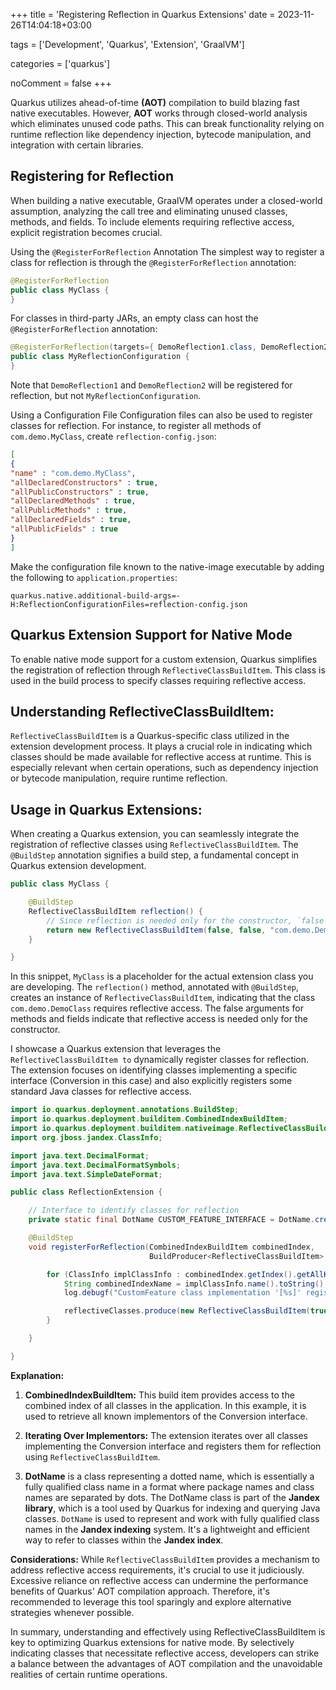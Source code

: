 +++
title = 'Registering Reflection in Quarkus Extensions'
date = 2023-11-26T14:04:18+03:00

tags = ['Development', 'Quarkus', 'Extension', 'GraalVM']

categories = ['quarkus']

noComment = false
+++

Quarkus utilizes ahead-of-time **(AOT)** compilation to build blazing fast native executables. However,
**AOT** works through closed-world analysis which eliminates unused code paths. This can break
functionality relying on runtime reflection like dependency injection, bytecode manipulation, and
integration with certain libraries.

## Registering for Reflection
When building a native executable, GraalVM operates under a closed-world assumption, analyzing the
call tree and eliminating unused classes, methods, and fields. To include elements requiring
reflective access, explicit registration becomes crucial.

Using the `@RegisterForReflection` Annotation
The simplest way to register a class for reflection is through the `@RegisterForReflection`
annotation:

```java
@RegisterForReflection
public class MyClass {
}
```

For classes in third-party JARs, an empty class can host the `@RegisterForReflection` annotation:

```java
@RegisterForReflection(targets={ DemoReflection1.class, DemoReflection2.class})
public class MyReflectionConfiguration {
}
```

Note that `DemoReflection1` and `DemoReflection2` will be registered for
reflection, but not `MyReflectionConfiguration`.

Using a Configuration File
Configuration files can also be used to register classes for reflection. For instance, to register
all methods of `com.demo.MyClass`, create `reflection-config.json`:

```json
[
{
"name" : "com.demo.MyClass",
"allDeclaredConstructors" : true,
"allPublicConstructors" : true,
"allDeclaredMethods" : true,
"allPublicMethods" : true,
"allDeclaredFields" : true,
"allPublicFields" : true
}
]
```


Make the configuration file known to the native-image executable by adding the following to
`application.properties`:

```properties
quarkus.native.additional-build-args=-H:ReflectionConfigurationFiles=reflection-config.json
```


## Quarkus Extension Support for Native Mode

To enable native mode support for a custom extension, Quarkus simplifies the registration of
reflection through `ReflectiveClassBuildItem`.
This class is used in the build process to specify classes requiring reflective access.

## Understanding ReflectiveClassBuildItem:
`ReflectiveClassBuildItem` is a Quarkus-specific class utilized in the extension development process.
It plays a crucial role in indicating which classes should be made available for reflective access
at runtime. This is especially relevant when certain operations, such as dependency injection or
bytecode manipulation, require runtime reflection.

## Usage in Quarkus Extensions:
When creating a Quarkus extension, you can seamlessly integrate the registration of reflective
classes using `ReflectiveClassBuildItem`.
The `@BuildStep` annotation signifies a build step, a fundamental concept in Quarkus extension
development.

```java
public class MyClass {

    @BuildStep
    ReflectiveClassBuildItem reflection() {
        // Since reflection is needed only for the constructor, `false` is specified for both methods and fields arguments.
        return new ReflectiveClassBuildItem(false, false, "com.demo.DemoClass");
    }

}
```


In this snippet, `MyClass` is a placeholder for the actual extension class you are
developing. The `reflection()` method, annotated with `@BuildStep`, creates an instance of
`ReflectiveClassBuildItem`, indicating that the class `com.demo.DemoClass` requires reflective access.
The false arguments for methods and fields indicate that reflective access is needed only for the
constructor.

I showcase a Quarkus extension that leverages the `ReflectiveClassBuildItem to` dynamically register
classes for reflection.
The extension focuses on identifying classes implementing a specific interface (Conversion in this
case) and also explicitly registers some standard Java classes for reflective access.

```java
import io.quarkus.deployment.annotations.BuildStep;
import io.quarkus.deployment.builditem.CombinedIndexBuildItem;
import io.quarkus.deployment.builditem.nativeimage.ReflectiveClassBuildItem;
import org.jboss.jandex.ClassInfo;

import java.text.DecimalFormat;
import java.text.DecimalFormatSymbols;
import java.text.SimpleDateFormat;

public class ReflectionExtension {

    // Interface to identify classes for reflection
    private static final DotName CUSTOM_FEATURE_INTERFACE = DotName.createSimple(CustomFeature.class.getName());

    @BuildStep
    void registerForReflection(CombinedIndexBuildItem combinedIndex,
                               BuildProducer<ReflectiveClassBuildItem> reflectiveClasses) {

        for (ClassInfo implClassInfo : combinedIndex.getIndex().getAllKnownImplementors(CUSTOM_FEATURE_INTERFACE)) {
            String combinedIndexName = implClassInfo.name().toString();
            log.debugf("CustomFeature class implementation '[%s]' registered for reflection", combinedIndexName);

            reflectiveClasses.produce(new ReflectiveClassBuildItem(true, true, combinedIndexName));
        }

    }

}
```

**Explanation:**

1. **CombinedIndexBuildItem:** This build item provides access to the combined index of all classes in
   the application. In this example, it is used to retrieve all known implementors of the Conversion
   interface.

2. **Iterating Over Implementors:** The extension iterates over all classes implementing the Conversion
   interface and registers them for reflection using `ReflectiveClassBuildItem`.

3. **DotName** is a class representing a dotted name, which is essentially a fully qualified class name
   in a format where package names and class names are separated by dots. The DotName class is part
   of the **Jandex library**, which is a tool used by Quarkus for indexing and querying Java classes.
   `DotName` is used to represent and work with fully qualified class names in the **Jandex indexing**
   system. It's a lightweight and efficient way to refer to classes within the **Jandex index**.

**Considerations:**
While `ReflectiveClassBuildItem` provides a mechanism to address reflective access requirements, it's
crucial to use it judiciously. Excessive reliance on reflective access can undermine the performance
benefits of Quarkus' AOT compilation approach. Therefore, it's recommended to leverage this tool
sparingly and explore alternative strategies whenever possible.

In summary, understanding and effectively using ReflectiveClassBuildItem is key to optimizing
Quarkus extensions for native mode. By selectively indicating classes that necessitate reflective
access, developers can strike a balance between the advantages of AOT compilation and the
unavoidable realities of certain runtime operations.


